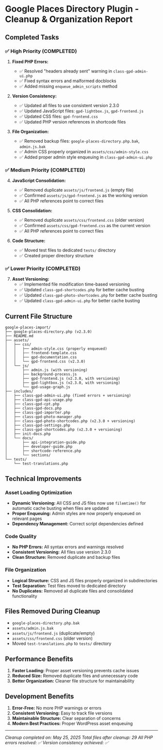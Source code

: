 # Google Places Directory Plugin - Cleanup & Organization Report

## Completed Tasks

### ✅ High Priority (COMPLETED)
1. **Fixed PHP Errors:**
   - ✅ Resolved "headers already sent" warning in `class-gpd-admin-ui.php`
   - ✅ Fixed syntax errors and malformed docblocks
   - ✅ Added missing `enqueue_admin_scripts` method

2. **Version Consistency:**
   - ✅ Updated all files to use consistent version 2.3.0
   - ✅ Updated JavaScript files: `gpd-lightbox.js`, `gpd-frontend.js`
   - ✅ Updated CSS files: `gpd-frontend.css`
   - ✅ Updated PHP version references in shortcode files

3. **File Organization:**
   - ✅ Removed backup files: `google-places-directory.php.bak`, `admin.js.bak`
   - ✅ Admin CSS properly organized in `assets/css/admin-style.css`
   - ✅ Added proper admin style enqueuing in `class-gpd-admin-ui.php`

### ✅ Medium Priority (COMPLETED)
4. **JavaScript Consolidation:**
   - ✅ Removed duplicate `assets/js/frontend.js` (empty file)
   - ✅ Confirmed `assets/js/gpd-frontend.js` as the working version
   - ✅ All PHP references point to correct files

5. **CSS Consolidation:**
   - ✅ Removed duplicate `assets/css/frontend.css` (older version)
   - ✅ Confirmed `assets/css/gpd-frontend.css` as the current version
   - ✅ All PHP references point to correct files

6. **Code Structure:**
   - ✅ Moved test files to dedicated `tests/` directory
   - ✅ Created proper directory structure

### ✅ Lower Priority (COMPLETED)
7. **Asset Versioning:**
   - ✅ Implemented file modification time-based versioning
   - ✅ Updated `class-gpd-shortcodes.php` for better cache busting
   - ✅ Updated `class-gpd-photo-shortcodes.php` for better cache busting
   - ✅ Updated `class-gpd-admin-ui.php` for better cache busting

## Current File Structure

```
google-places-import/
├── google-places-directory.php (v2.3.0)
├── README.md
├── assets/
│   ├── css/
│   │   ├── admin-style.css (properly enqueued)
│   │   ├── frontend-template.css
│   │   ├── gpd-documentation.css
│   │   └── gpd-frontend.css (v2.3.0)
│   └── js/
│       ├── admin.js (with versioning)
│       ├── background-process.js
│       ├── gpd-frontend.js (v2.3.0, with versioning)
│       ├── gpd-lightbox.js (v2.3.0, with versioning)
│       └── gpd-usage-graph.js
├── includes/
│   ├── class-gpd-admin-ui.php (fixed errors + versioning)
│   ├── class-gpd-api-usage.php
│   ├── class-gpd-cpt.php
│   ├── class-gpd-docs.php
│   ├── class-gpd-importer.php
│   ├── class-gpd-photo-manager.php
│   ├── class-gpd-photo-shortcodes.php (v2.3.0 + versioning)
│   ├── class-gpd-settings.php
│   ├── class-gpd-shortcodes.php (v2.3.0 + versioning)
│   ├── init-docs.php
│   └── docs/
│       ├── api-integration-guide.php
│       ├── developer-guide.php
│       ├── shortcode-reference.php
│       └── sections/
└── tests/
    └── test-translations.php
```

## Technical Improvements

### Asset Loading Optimization
- **Dynamic Versioning:** All CSS and JS files now use `filemtime()` for automatic cache busting when files are updated
- **Proper Enqueuing:** Admin styles are now properly enqueued on relevant pages
- **Dependency Management:** Correct script dependencies defined

### Code Quality
- **No PHP Errors:** All syntax errors and warnings resolved
- **Consistent Versioning:** All files use version 2.3.0
- **Clean Structure:** Removed duplicate and backup files

### File Organization
- **Logical Structure:** CSS and JS files properly organized in subdirectories
- **Test Separation:** Test files moved to dedicated directory
- **No Duplicates:** Removed all duplicate files and consolidated functionality

## Files Removed During Cleanup
- `google-places-directory.php.bak`
- `assets/admin.js.bak`  
- `assets/js/frontend.js` (duplicate/empty)
- `assets/css/frontend.css` (older version)
- Moved `test-translations.php` to `tests/` directory

## Performance Benefits
1. **Faster Loading:** Proper asset versioning prevents cache issues
2. **Reduced Size:** Removed duplicate files and unnecessary code
3. **Better Organization:** Cleaner file structure for maintainability

## Development Benefits
1. **Error-Free:** No more PHP warnings or errors
2. **Consistent Versioning:** Easy to track file versions
3. **Maintainable Structure:** Clear separation of concerns
4. **Modern Best Practices:** Proper WordPress asset enqueuing

---
*Cleanup completed on: May 25, 2025*
*Total files after cleanup: 29*
*All PHP errors resolved: ✅*
*Version consistency achieved: ✅*
